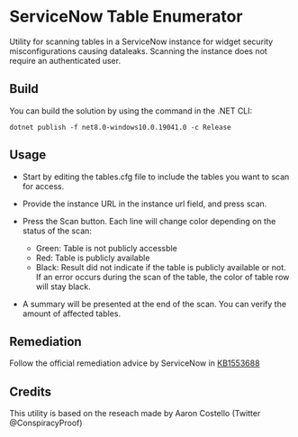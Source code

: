 # ServiceNow Table Enumerator

Utility for scanning tables in a ServiceNow instance for widget security misconfigurations causing dataleaks. Scanning the instance does not require an authenticated user.

## Build

You can build the solution by using the command in the .NET CLI:

```
dotnet publish -f net8.0-windows10.0.19041.0 -c Release
```
## Usage

- Start by editing the tables.cfg file to include the tables you want to scan for access.

- Provide the instance URL in the instance url field, and press scan.
  
- Press the Scan button. Each line will change color depending on the status of the scan:
  - Green: Table is not publicly accessble
  - Red: Table is publicly available
  - Black: Result did not indicate if the table is publicly available or not. If an error occurs during the scan of the table, the color of table row will stay black.
 
- A summary will be presented at the end of the scan. You can verify the amount of affected tables.

## Remediation

Follow the official remediation advice by ServiceNow in [KB1553688](https://support.servicenow.com/kb?id=kb_article_view&sysparm_article=KB1553688)

## Credits

This utility is based on the reseach made by Aaron Costello (Twitter @ConspiracyProof)
